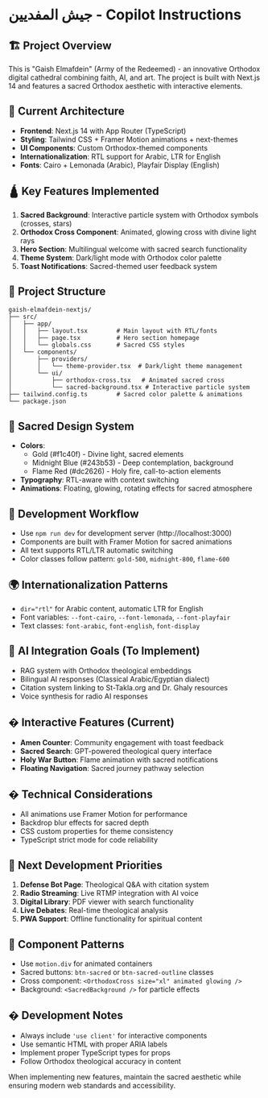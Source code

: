 # جيش المفديين - Copilot Instructions

## 🏗️ Project Overview
This is "Gaish Elmafdein" (Army of the Redeemed) - an innovative Orthodox digital cathedral combining faith, AI, and art. The project is built with Next.js 14 and features a sacred Orthodox aesthetic with interactive elements.

## 🎯 Current Architecture
- **Frontend**: Next.js 14 with App Router (TypeScript)
- **Styling**: Tailwind CSS + Framer Motion animations + next-themes
- **UI Components**: Custom Orthodox-themed components
- **Internationalization**: RTL support for Arabic, LTR for English
- **Fonts**: Cairo + Lemonada (Arabic), Playfair Display (English)

## 🛕 Key Features Implemented
1. **Sacred Background**: Interactive particle system with Orthodox symbols (crosses, stars)
2. **Orthodox Cross Component**: Animated, glowing cross with divine light rays
3. **Hero Section**: Multilingual welcome with sacred search functionality
4. **Theme System**: Dark/light mode with Orthodox color palette
5. **Toast Notifications**: Sacred-themed user feedback system

## 📁 Project Structure
```
gaish-elmafdein-nextjs/
├── src/
│   ├── app/
│   │   ├── layout.tsx        # Main layout with RTL/fonts
│   │   ├── page.tsx          # Hero section homepage
│   │   └── globals.css       # Sacred CSS styles
│   └── components/
│       ├── providers/
│       │   └── theme-provider.tsx  # Dark/light theme management
│       └── ui/
│           ├── orthodox-cross.tsx   # Animated sacred cross
│           └── sacred-background.tsx # Interactive particle system
├── tailwind.config.ts        # Sacred color palette & animations
└── package.json
```

## 🎨 Sacred Design System
- **Colors**: 
  - Gold (#f1c40f) - Divine light, sacred elements
  - Midnight Blue (#243b53) - Deep contemplation, background
  - Flame Red (#dc2626) - Holy fire, call-to-action elements
- **Typography**: RTL-aware with context switching
- **Animations**: Floating, glowing, rotating effects for sacred atmosphere

## 🔄 Development Workflow
- Use `npm run dev` for development server (http://localhost:3000)
- Components are built with Framer Motion for sacred animations
- All text supports RTL/LTR automatic switching
- Color classes follow pattern: `gold-500`, `midnight-800`, `flame-600`

## 🌍 Internationalization Patterns
- `dir="rtl"` for Arabic content, automatic LTR for English
- Font variables: `--font-cairo`, `--font-lemonada`, `--font-playfair`
- Text classes: `font-arabic`, `font-english`, `font-display`

## 🧠 AI Integration Goals (To Implement)
- RAG system with Orthodox theological embeddings
- Bilingual AI responses (Classical Arabic/Egyptian dialect)
- Citation system linking to St-Takla.org and Dr. Ghaly resources
- Voice synthesis for radio AI responses

## � Interactive Features (Current)
- **Amen Counter**: Community engagement with toast feedback
- **Sacred Search**: GPT-powered theological query interface
- **Holy War Button**: Flame animation with sacred notifications
- **Floating Navigation**: Sacred journey pathway selection

## � Technical Considerations
- All animations use Framer Motion for performance
- Backdrop blur effects for sacred depth
- CSS custom properties for theme consistency
- TypeScript strict mode for code reliability

## 🚀 Next Development Priorities
1. **Defense Bot Page**: Theological Q&A with citation system
2. **Radio Streaming**: Live RTMP integration with AI voice
3. **Digital Library**: PDF viewer with search functionality
4. **Live Debates**: Real-time theological analysis
5. **PWA Support**: Offline functionality for spiritual content

## 🎨 Component Patterns
- Use `motion.div` for animated containers
- Sacred buttons: `btn-sacred` or `btn-sacred-outline` classes
- Cross component: `<OrthodoxCross size="xl" animated glowing />`
- Background: `<SacredBackground />` for particle effects

## � Development Notes
- Always include `'use client'` for interactive components
- Use semantic HTML with proper ARIA labels
- Implement proper TypeScript types for props
- Follow Orthodox theological accuracy in content

When implementing new features, maintain the sacred aesthetic while ensuring modern web standards and accessibility.
